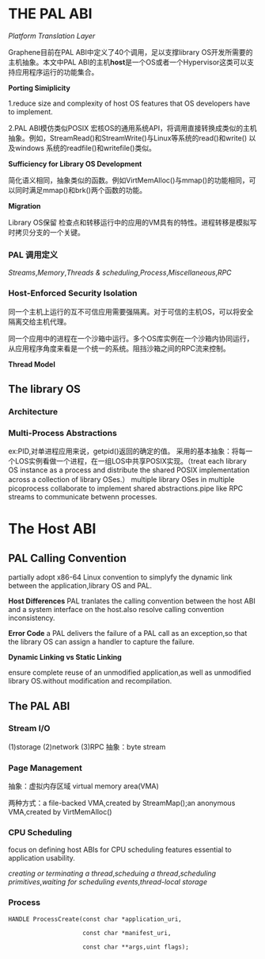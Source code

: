 # THE PAL ABI

_Platform Translation Layer_

Graphene目前在PAL ABI中定义了40个调用，足以支撑library OS开发所需要的主机抽象。本文中PAL ABI的主机**host**是一个OS或者一个Hypervisor这类可以支持应用程序运行的功能集合。

**Porting Simiplicity**

1.reduce size and complexity of host OS features that OS developers have to implement.

2.PAL ABI模仿类似POSIX 宏核OS的通用系统API，将调用直接转换成类似的主机抽象。例如，StreamRead()和StreamWrite()与Linux等系统的read()和write() 以及windows 系统的readfile()和writefile()类似。

**Sufficiency for Library OS Development**

简化语义相同，抽象类似的函数。例如VirtMemAlloc()与mmap()的功能相同，可以同时满足mmap()和brk()两个函数的功能。

**Migration**

Library OS保留 检查点和转移运行中的应用的VM具有的特性。进程转移是模拟写时拷贝分支的一个关键。
### PAL 调用定义

_Streams_,_Memory_,_Threads & scheduling_,_Process_,_Miscellaneous_,_RPC_

### Host-Enforced Security Isolation

同一个主机上运行的互不可信应用需要强隔离。对于可信的主机OS，可以将安全隔离交给主机代理。

同一个应用中的进程在一个沙箱中运行。多个OS库实例在一个沙箱内协同运行，从应用程序角度来看是一个统一的系统。阻挡沙箱之间的RPC流来控制。

**Thread Model**

## The library OS
### Architecture
### Multi-Process Abstractions

ex:PID,对单进程应用来说，getpid()返回的确定的值。
采用的基本抽象：将每一个LOS实例看做一个进程，在一组LOS中共享POSIX实现。（treat each library OS instance as a process and distribute the shared POSIX implementation across a collection of library OSes.）
multiple library OSes in multiple picoprocess collaborate to implement shared abstractions.pipe like RPC streams to communicate betwenn processes.

# The Host ABI
## PAL Calling Convention
partially adopt x86-64 Linux convention to simplyfy the dynamic link between the application,library OS and PAL.

**Host Differences**
PAL tranlates the calling convention between the host ABI and a system interface on the host.also resolve calling convention inconsistency.

**Error Code**
a PAL delivers the failure of a PAL call as an exception,so that the library OS can assign a handler to capture the failure.

**Dynamic Linking vs Static Linking**

ensure complete reuse of an unmodified application,as well as unmodified library OS.without modification and recompilation.

## The PAL ABI

### Stream I/O

(1)storage (2)network (3)RPC
抽象：byte stream
### Page Management
抽象：虚拟内存区域 virtual memory area(VMA)

两种方式：a file-backed VMA,created by StreamMap();an anonymous VMA,created by VirtMemAlloc()

### CPU Scheduling

focus on defining host ABIs for CPU scheduling features essential to application usability.

_creating or terminating a thread_,_scheduing a thread_,_scheduling primitives_,_waiting for scheduling events_,_thread-local storage_

### Process

```
HANDLE ProcessCreate(const char *application_uri,
                     
                     const char *manifest_uri,
                     
                     const char **args,uint flags);
```





